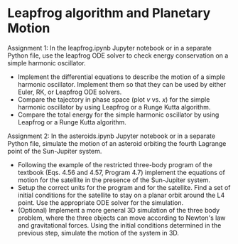 # Leapfrog algorithm and Planetary Motion
Assignment 1: In the leapfrog.ipynb Jupyter notebook or in a separate Python file, use the leapfrog ODE solver to check energy conservation on a simple harmonic oscillator. 
* Implement the differential equations to describe the motion of a simple harmonic oscillator. Implement them so that they can be used by either Euler, RK, or Leapfrog ODE solvers. 
* Compare the tajectory in phase space (plot $v$ vs. $x$) for the simple harmonic oscillator by using Leapfrog or a Runge Kutta algorithm.   
* Compare the total energy for the simple harmonic oscillator by using Leapfrog or a Runge Kutta algorithm.   

Assignment 2: In the asteroids.ipynb Jupyter notebook or in a separate Python file, simulate the motion of an asteroid orbiting the fourth Lagrange point of the Sun-Jupiter system.
* Following the example of the restricted three-body program of the textbook (Eqs. 4.56 and 4.57, Program 4.7) implement the equations of motion for the satellite in the presence of the Sun-Jupiter system. 
* Setup the correct units for the program and for the satellite. Find a set of initial conditions for the satellite to stay on a planar orbit around the L4 point. Use the appropriate ODE solver for the simulation.
* (Optional) Implement a more general 3D simulation of the three body problem, where the three objects can move according to Newton's law and gravitational forces. Using the initial conditions determined in the previous step, simulate the motion of the system in 3D. 